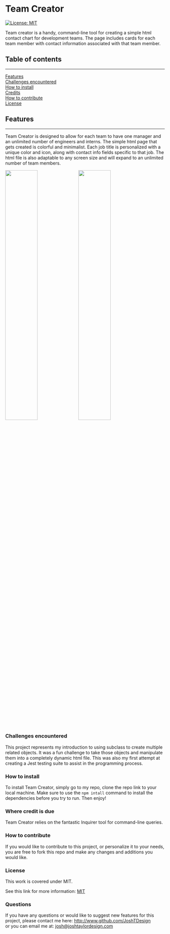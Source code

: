   
# Team Creator
[![License: MIT](https://img.shields.io/badge/License-MIT-yellow.svg)](#licence)

Team creator is a handy, command-line tool for creating a simple html contact chart for development teams. The page includes cards for each team member with contact information associated with that team member.
## Table of contents

***

[Features](#features)  
[Challenges encountered](#challenges-encountered)  
[How to install](#how-to-install)  
[Credits](#where-credit-is-due)  
[How to contribute](#how-to-contribute)  
[License](#licence)  


## Features  

*** 

Team Creator is designed to allow for each team to have one manager and an unlimited number of engineers and interns. The simple html page that gets created is colorful and minimalist. Each job title is personalized with a unique color and icon, along with contact info fields specific to that job. The html file is also adaptable to any screen size and will expand to an unlimited number of team members.


<img src="https://user-images.githubusercontent.com/78992027/115333984-6c83d700-a14f-11eb-966b-a3056b8e9ed7.gif" width="45%" style="display: inline">
<img src="https://user-images.githubusercontent.com/78992027/115334003-71e12180-a14f-11eb-9ec0-81d7d3ce979d.PNG" width="45%" style="display: inline">



### Challenges encountered  
This project represents my introduction to using subclass to create multiple related objects. It was a fun challenge to take those objects and manipulate them into a completely dynamic html file. This was also my first attempt at creating a Jest testing suite to assist in the programming process.

### How to install  
To install Team Creator, simply go to my repo, clone the repo link to your local machine. Make sure to use the `npm intall` command to install the dependencies before you try to run. Then enjoy!

### Where credit is due  
Team Creator relies on the fantastic Inquirer tool for command-line queries.

### How to contribute  
If you would like to contribute to this project, or personalize it to your needs, you are free to fork this repo and make any changes and additions you would like.


### License  
This work is covered under MIT.

 See this link for more information:
[MIT](https://opensource.org/licenses/MIT)  


### Questions 
If you have any questions or would like to suggest new features for this project, please contact me here: 
http://www.github.com/JoshTDesign    
or you can email me at: josh@joshtaylordesign.com



